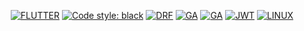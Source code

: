 <p align="center">
<a href="https://github.com/"><img alt="FLUTTER" src="https://img.shields.io/badge/Flutter-black.svg?style=&logo=Flutter&logoColor=white"></a>
<a href="https://github.com/psf/black"><img alt="Code style: black" src="https://img.shields.io/badge/code%20style-black-000000.svg"></a>
<a href="https://github.com/django"><img alt="DRF" src="https://img.shields.io/badge/DJANGO-REST-black?color=black&labelColor=gray&logo=django&logoColor=white"></a>
<a href="https://github.com/"><img alt="GA" src="https://img.shields.io/badge/github%20actions-black.svg?style&logo=githubactions&logoColor=white"></a>
<a href="https://github.com/"><img alt="GA" src="https://img.shields.io/badge/apache-black.svg?style=&logo=apache&logoColor=white"></a>
<a href="https://github.com/"><img alt="JWT" src="https://img.shields.io/badge/JWT-black?style=&logo=JSON%20web%20tokens"></a>
<a href="https://github.com/"><img alt="LINUX" src="https://img.shields.io/badge/Linux-black?style=&logo=linux&logoColor=white"></a>
</p>
